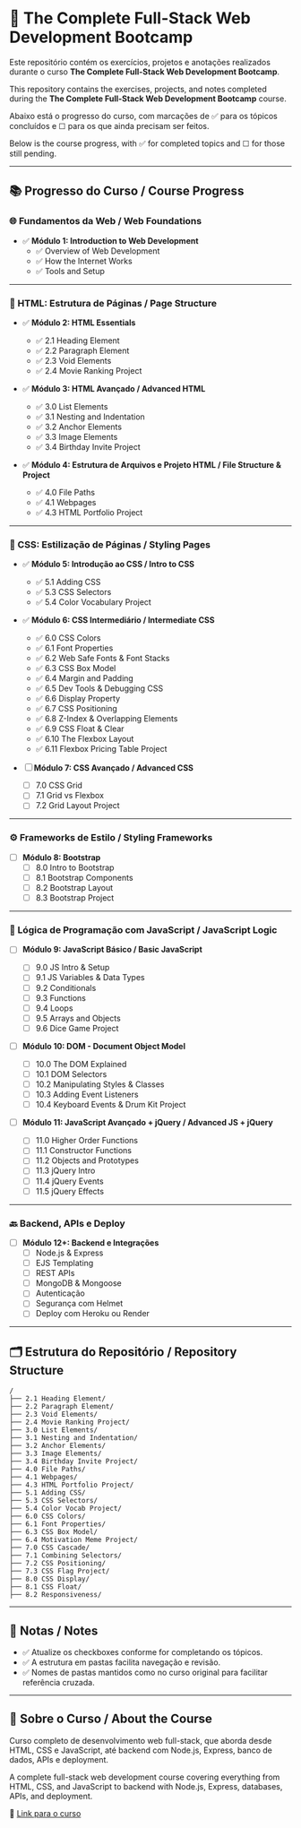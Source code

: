 # 📘 The Complete Full-Stack Web Development Bootcamp

Este repositório contém os exercícios, projetos e anotações realizados durante o curso **The Complete Full-Stack Web Development Bootcamp**.

This repository contains the exercises, projects, and notes completed during the **The Complete Full-Stack Web Development Bootcamp** course.

Abaixo está o progresso do curso, com marcações de ✅ para os tópicos concluídos e ☐ para os que ainda precisam ser feitos.

Below is the course progress, with ✅ for completed topics and ☐ for those still pending.

---

## 📚 Progresso do Curso / Course Progress

### 🌐 Fundamentos da Web / Web Foundations
- ✅ **Módulo 1: Introduction to Web Development**
  - ✅ Overview of Web Development  
  - ✅ How the Internet Works  
  - ✅ Tools and Setup  

---

### 🧱 HTML: Estrutura de Páginas / Page Structure
- ✅ **Módulo 2: HTML Essentials**
  - ✅ 2.1 Heading Element  
  - ✅ 2.2 Paragraph Element  
  - ✅ 2.3 Void Elements  
  - ✅ 2.4 Movie Ranking Project  

- ✅ **Módulo 3: HTML Avançado / Advanced HTML**
  - ✅ 3.0 List Elements  
  - ✅ 3.1 Nesting and Indentation  
  - ✅ 3.2 Anchor Elements  
  - ✅ 3.3 Image Elements  
  - ✅ 3.4 Birthday Invite Project  

- ✅ **Módulo 4: Estrutura de Arquivos e Projeto HTML / File Structure & Project**
  - ✅ 4.0 File Paths  
  - ✅ 4.1 Webpages  
  - ✅ 4.3 HTML Portfolio Project  

---

### 🎨 CSS: Estilização de Páginas / Styling Pages
- ✅ **Módulo 5: Introdução ao CSS / Intro to CSS**
  - ✅ 5.1 Adding CSS  
  - ✅ 5.3 CSS Selectors  
  - ✅ 5.4 Color Vocabulary Project  

- ✅ **Módulo 6: CSS Intermediário / Intermediate CSS**
  - ✅ 6.0 CSS Colors  
  - ✅ 6.1 Font Properties  
  - ✅ 6.2 Web Safe Fonts & Font Stacks  
  - ✅ 6.3 CSS Box Model  
  - ✅ 6.4 Margin and Padding  
  - ✅ 6.5 Dev Tools & Debugging CSS  
  - ✅ 6.6 Display Property  
  - ✅ 6.7 CSS Positioning  
  - ✅ 6.8 Z-Index & Overlapping Elements  
  - ✅ 6.9 CSS Float & Clear  
  - ✅ 6.10 The Flexbox Layout  
  - ✅ 6.11 Flexbox Pricing Table Project  

- ☐ **Módulo 7: CSS Avançado / Advanced CSS**
  - ☐ 7.0 CSS Grid  
  - ☐ 7.1 Grid vs Flexbox  
  - ☐ 7.2 Grid Layout Project  

---

### ⚙️ Frameworks de Estilo / Styling Frameworks
- ☐ **Módulo 8: Bootstrap**
  - ☐ 8.0 Intro to Bootstrap  
  - ☐ 8.1 Bootstrap Components  
  - ☐ 8.2 Bootstrap Layout  
  - ☐ 8.3 Bootstrap Project  

---

### 🧠 Lógica de Programação com JavaScript / JavaScript Logic
- ☐ **Módulo 9: JavaScript Básico / Basic JavaScript**
  - ☐ 9.0 JS Intro & Setup  
  - ☐ 9.1 JS Variables & Data Types  
  - ☐ 9.2 Conditionals  
  - ☐ 9.3 Functions  
  - ☐ 9.4 Loops  
  - ☐ 9.5 Arrays and Objects  
  - ☐ 9.6 Dice Game Project  

- ☐ **Módulo 10: DOM - Document Object Model**
  - ☐ 10.0 The DOM Explained  
  - ☐ 10.1 DOM Selectors  
  - ☐ 10.2 Manipulating Styles & Classes  
  - ☐ 10.3 Adding Event Listeners  
  - ☐ 10.4 Keyboard Events & Drum Kit Project  

- ☐ **Módulo 11: JavaScript Avançado + jQuery / Advanced JS + jQuery**
  - ☐ 11.0 Higher Order Functions  
  - ☐ 11.1 Constructor Functions  
  - ☐ 11.2 Objects and Prototypes  
  - ☐ 11.3 jQuery Intro  
  - ☐ 11.4 jQuery Events  
  - ☐ 11.5 jQuery Effects  

---

### 🔙 Backend, APIs e Deploy
- ☐ **Módulo 12+: Backend e Integrações**
  - ☐ Node.js & Express  
  - ☐ EJS Templating  
  - ☐ REST APIs  
  - ☐ MongoDB & Mongoose  
  - ☐ Autenticação  
  - ☐ Segurança com Helmet  
  - ☐ Deploy com Heroku ou Render  

---

## 🗂️ Estrutura do Repositório / Repository Structure

```
/
├── 2.1 Heading Element/
├── 2.2 Paragraph Element/
├── 2.3 Void Elements/
├── 2.4 Movie Ranking Project/
├── 3.0 List Elements/
├── 3.1 Nesting and Indentation/
├── 3.2 Anchor Elements/
├── 3.3 Image Elements/
├── 3.4 Birthday Invite Project/
├── 4.0 File Paths/
├── 4.1 Webpages/
├── 4.3 HTML Portfolio Project/
├── 5.1 Adding CSS/
├── 5.3 CSS Selectors/
├── 5.4 Color Vocab Project/
├── 6.0 CSS Colors/
├── 6.1 Font Properties/
├── 6.3 CSS Box Model/
├── 6.4 Motivation Meme Project/
├── 7.0 CSS Cascade/
├── 7.1 Combining Selectors/
├── 7.2 CSS Positioning/
├── 7.3 CSS Flag Project/
├── 8.0 CSS Display/
├── 8.1 CSS Float/
├── 8.2 Responsiveness/

```

---

## 📝 Notas / Notes

- ✅ Atualize os checkboxes conforme for completando os tópicos.  
- ✅ A estrutura em pastas facilita navegação e revisão.  
- ✅ Nomes de pastas mantidos como no curso original para facilitar referência cruzada.  

---

## 🚀 Sobre o Curso / About the Course

Curso completo de desenvolvimento web full-stack, que aborda desde HTML, CSS e JavaScript, até backend com Node.js, Express, banco de dados, APIs e deployment.

A complete full-stack web development course covering everything from HTML, CSS, and JavaScript to backend with Node.js, Express, databases, APIs, and deployment.

🔗 [Link para o curso](https://www.udemy.com/course/the-complete-web-development-bootcamp/learn/lecture/37368124?start=1035#overview)
